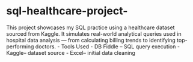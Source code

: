 # sql-healthcare-project-
This project showcases my SQL practice using a healthcare dataset sourced from Kaggle. It simulates real-world analytical queries used in hospital data analysis — from calculating billing trends to identifying top-performing doctors.  - Tools Used  - DB Fiddle – SQL query execution   - Kaggle– dataset source   -  Excel– initial data cleaning 
